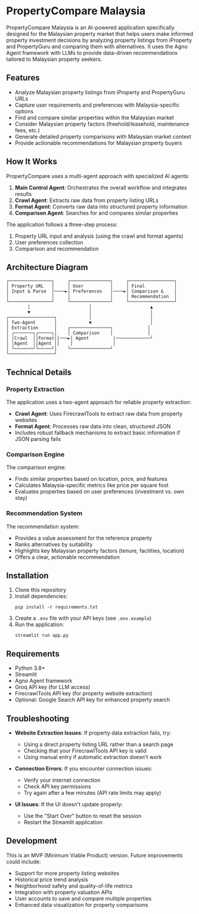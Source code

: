 # PropertyCompare Malaysia

PropertyCompare Malaysia is an AI-powered application specifically designed for the Malaysian property market that helps users make informed property investment decisions by analyzing property listings from iProperty and PropertyGuru and comparing them with alternatives. It uses the Agno Agent framework with LLMs to provide data-driven recommendations tailored to Malaysian property seekers.

## Features

- Analyze Malaysian property listings from iProperty and PropertyGuru URLs
- Capture user requirements and preferences with Malaysia-specific options
- Find and compare similar properties within the Malaysian market
- Consider Malaysian property factors (freehold/leasehold, maintenance fees, etc.)
- Generate detailed property comparisons with Malaysian market context
- Provide actionable recommendations for Malaysian property buyers

## How It Works

PropertyCompare uses a multi-agent approach with specialized AI agents:

1. **Main Control Agent**: Orchestrates the overall workflow and integrates results
2. **Crawl Agent**: Extracts raw data from property listing URLs
3. **Format Agent**: Converts raw data into structured property information
4. **Comparison Agent**: Searches for and compares similar properties

The application follows a three-step process:
1. Property URL input and analysis (using the crawl and format agents)
2. User preferences collection
3. Comparison and recommendation

## Architecture Diagram

```
┌────────────────┐     ┌───────────────┐     ┌─────────────────┐
│ Property URL   │     │ User          │     │ Final           │
│ Input & Parse  │────►│ Preferences   │────►│ Comparison &    │
│                │     │               │     │ Recommendation  │
└────────────────┘     └───────────────┘     └─────────────────┘
        │                      │                      ▲
        ▼                      │                      │
┌─────────────────┐            │                      │
│ Two-Agent       │            ▼                      │
│ Extraction      │    ┌───────────────┐             │
│ ┌───────┐┌─────┐│    │ Comparison    │             │
│ │Crawl  ││Format││───►│ Agent         │─────────────┘
│ │Agent  ││Agent ││    │               │
│ └───────┘└─────┘│    └───────────────┘
└─────────────────┘
```

## Technical Details

### Property Extraction
The application uses a two-agent approach for reliable property extraction:
- **Crawl Agent**: Uses FirecrawlTools to extract raw data from property websites
- **Format Agent**: Processes raw data into clean, structured JSON
- Includes robust fallback mechanisms to extract basic information if JSON parsing fails

### Comparison Engine
The comparison engine:
- Finds similar properties based on location, price, and features
- Calculates Malaysia-specific metrics like price per square foot
- Evaluates properties based on user preferences (investment vs. own stay)

### Recommendation System
The recommendation system:
- Provides a value assessment for the reference property
- Ranks alternatives by suitability
- Highlights key Malaysian property factors (tenure, facilities, location)
- Offers a clear, actionable recommendation

## Installation

1. Clone this repository
2. Install dependencies:
   ```
   pip install -r requirements.txt
   ```
3. Create a `.env` file with your API keys (see `.env.example`)
4. Run the application:
   ```
   streamlit run app.py
   ```

## Requirements

- Python 3.8+
- Streamlit
- Agno Agent framework
- Groq API key (for LLM access)
- FirecrawlTools API key (for property website extraction)
- Optional: Google Search API key for enhanced property search

## Troubleshooting

- **Website Extraction Issues**: If property data extraction fails, try:
  - Using a direct property listing URL rather than a search page
  - Checking that your FirecrawlTools API key is valid
  - Using manual entry if automatic extraction doesn't work

- **Connection Errors**: If you encounter connection issues:
  - Verify your internet connection
  - Check API key permissions
  - Try again after a few minutes (API rate limits may apply)

- **UI Issues**: If the UI doesn't update properly:
  - Use the "Start Over" button to reset the session
  - Restart the Streamlit application

## Development

This is an MVP (Minimum Viable Product) version. Future improvements could include:
- Support for more property listing websites
- Historical price trend analysis
- Neighborhood safety and quality-of-life metrics
- Integration with property valuation APIs
- User accounts to save and compare multiple properties
- Enhanced data visualization for property comparisons